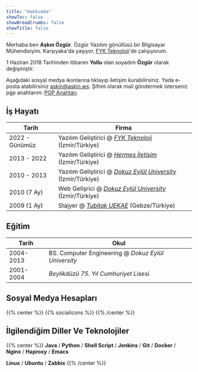 ```yaml
---
title: "Hakkımda"
showToc: false
showBreadCrumbs: false
showTitle: false
---
```


Merhaba ben **Aşkın Özgür**. Özgür Yazılım gönüllüsü bir Bilgisayar Mühendisiyim. Karşıyaka'da yaşıyor, [FYK Teknoloji](https://fykmobile.com/ "FYK Teknoloji")'de çalışıyorum.

1 Haziran 2018 Tarihinden itibaren **Yollu** olan soyadım **Özgür** olarak değişmiştir.

Aşağıdaki sosyal medya ikonlarına tıklayıp iletişim kurabilirsiniz.
Yada e-posta atabilirsiniz askin@askin.ws.
Şifreli olarak mail göndermek isterseniz pgp anahtarım: [PGP Anahtarı](/askin_askin_ws.asc "PGP Ahahtari"). 

## İş Hayatı

Tarih          | Firma
---------------|----------------------------------------------------------------------------------------
2022 - Günümüz | Yazılım Geliştirici @ *[FYK Teknoloji](https://fykmobile.com/ "FYK Teknoloji")* (İzmir/Türkiye)
2013 - 2022    | Yazılım Geliştirici @ *[Hermes İletişim](http://www.hermesiletisim.net)* (İzmir/Türkiye)
2010 - 2013    | Yazılım Geliştirici @ *[Dokuz Eylül University](http://www.deu.edu.tr)* (İzmir/Türkiye)
2010 (7 Ay)    | Web Gelişrici @ *[Dokuz Eylül University](http://www.deu.edu.tr)* (İzmir/Türkiye)
2009 (1 Ay)    | Stajyer @ *[Tubitak UEKAE](http://www.uekae.tubitak.gov.tr/)* (Gebze/Türkiye)


## Eğitim

Tarih     | Okul
----------|---------------------------------------------------
2004-2013 | BS. Computer Engineering @ *Dokuz Eylül University*
2001-2004 | *Beylikdüzü 75. Yıl Cumhuriyet Lisesi*

## Sosyal Medya Hesapları

{{% center %}}
{{% socialicons %}}
{{% /center %}}

## İlgilendiğim Diller Ve Teknolojiler

{{% center %}}
**Java** / **Python** / **Shell Script** / **Jenkins** / **Git** / **Docker** / **Nginx** / **Haproxy** / **Emacs**

**Linux** / **Ubuntu** / **Zabbix**
{{% /center %}}
